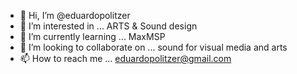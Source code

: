 - 👋 Hi, I’m @eduardopolitzer
- 👀 I’m interested in ... ARTS & Sound design
- 🌱 I’m currently learning ... MaxMSP
- 💞️ I’m looking to collaborate on ... sound for visual media and arts
- 📫 How to reach me ... eduardopolitzer@gmail.com

<!---
eduardopolitzer/eduardopolitzer is a ✨ special ✨ repository because its `README.md` (this file) appears on your GitHub profile.
You can click the Preview link to take a look at your changes.
--->
